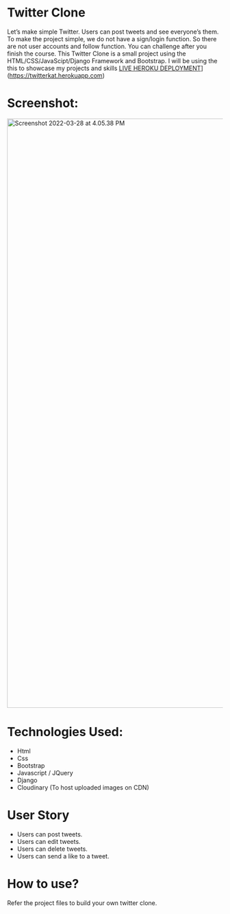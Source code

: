 # Twitter Clone
Let’s make simple Twitter. Users can post tweets and see everyone’s them. To make the project simple, we do not have a sign/login function. So there are not user accounts and follow function. You can challenge after you finish the course. This Twitter Clone is a small project using the HTML/CSS/JavaScipt/Django Framework and Bootstrap. I will be using the this to showcase my projects and skills [LIVE HEROKU DEPLOYMENT]([)](https://twitterkat.herokuapp.com)

# Screenshot:
 <img width="1373" alt="Screenshot 2022-03-28 at 4.05.38 PM" src="https://user-images.githubusercontent.com/100840176/160388567-82d164ac-8809-457a-965e-ac02dd913fdc.jpeg">
 
# Technologies Used:
* Html
* Css
* Bootstrap
* Javascript / JQuery
* Django
* Cloudinary (To host uploaded images on CDN)

# User Story
* Users can post tweets.
* Users can edit tweets.
* Users can delete tweets.
* Users can send a like to a tweet.
 
# How to use?
Refer the project files to build your own twitter clone.
